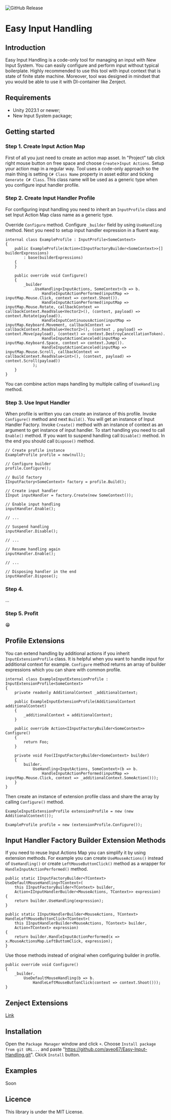 ![GitHub Release](https://img.shields.io/github/v/release/aveo67/Easy-Input-Handling)

# Easy Input Handling

## Introduction

Easy Input Handling is a code-only tool for managing an input with New Input System. You can easily configure and perform input without typical boilerplate. Highly recommended to use this tool with input context that is state of finite state machine. Moreover, tool was designed in mindset that you would be able to use it with DI-container like Zenject.

## Requirements

- Unity 2023.1 or newer;
- New Input System package;

## Getting started

### Step 1. Create Input Action Map

First of all you just need to create an action map asset. In "Project" tab click right mouse button on free space and choose `Create`>`Input Actions`. Setup your action map in a regular way. Tool uses a code-only approach so the main thing is setting `C# Class Name` property in asset editor and ticking `Generate C# Class`. This class name will be used as a generic type when you configure input handler profile.

### Step 2. Create Input Handler Profile

For configuring input handling you need to inherit an `InputProfile` class and set Input Action Map class name as a generic type.

Override `Configure` method. Configure `_builder` field by using `UseHandling` method.
Next you need to setup input handler expression in a fluent way.

``` CSharp
internal class ExampleProfile : InputProfile<SomeContext>
{
	public ExampleProfile(Action<IInputFactoryBuilder<SomeContext>>[] builderExpressions)
		: base(builderExpressions)
	{
	}

	public override void Configure()
	{
		_builder
			.UseHandling<InputActions, SomeContext>(b => b.
				HandleInputActionPerformed(inputMap => inputMap.Mouse.Click, context => context.Shoot()).
				HandleInputActionPerformed(inputMap => inputMap.Mouse.Rotate, callbackContext => callbackContext.ReadValue<Vector2>(), (context, payload) => context.Rotate(payload)).
				HandleInputContinuousAction(inputMap => inputMap.Keyboard.Movement, callbackContext => callbackContext.ReadValue<Vector2>(), (context , payload) => context.Move(payload), (context) => context.DestroyCancellationToken).
				HandleInputActionCanceled(inputMap => inputMap.Keyboard.Space, context => context.Jump()).
				HandleInputActionCanceled(inputMap => inputMap.Mouse.Scroll, callbackContext => callbackContext.ReadValue<int>(), (context, payload) => context.Scroll(payload))
			);
	}
}
```

You can combine action maps handling by multiple calling of `UseHandling` method.

### Step 3. Use Input Handler

When profile is written you can create an instance of this profile. Invoke `Configure()` method and next `Build()`. You will get an instance of Input Handler Factory. Invoke `Create()` method with an instance of context as an argument to get instance of input handler. To start handling you need to call `Enable()` method. If you want to suspend handling call `Disable()` method. In the end you should call `Dispose()` method.

``` CSharp
// Create profile instance
ExampleProfile profile = new(null);

// Configure builder
profile.Configure();

// Build factory
IInputFactory<SomeContext> factory = profile.Build();

// Create input handler
IInput inputHandler = factory.Create(new SomeContext());

// Enable input handling
inputHandler.Enable();

// ...

// Suspend handling
inputHandler.Disable();

// ...

// Resume handling again
inputHandler.Enable();

// ...

// Disposing handler in the end
inputHandler.Dispose();
```

### Step 4.

...

### Step 5. Profit

😁

## Profile Extensions

You can extend handling by additional actions if you inherit `InputExtensionProfile` class. It is helpful when you want to handle input for additional context for example. `Configure` method returns an array of builder expressions which you can share with common profile.

``` CSharp
internal class ExampleInputExtensionProfile : InputExtensionProfile<SomeContext>
{
	private readonly AdditionalContext _additionalContext;

	public ExampleInputExtensionProfile(AdditionalContext additionalContext)
	{
		_additionalContext = additionalContext;
	}

	public override Action<IInputFactoryBuilder<SomeContext>> Configure()
	{
		return Foo;
	}

	private void Foo(IInputFactoryBuilder<SomeContext> builder)
	{
		builder.
			UseHandling<InputActions, SomeContext>(b => b.
				HandleInputActionPerformed(inputMap => inputMap.Mouse.Click, context => _additionalContext.SomeAction()));
	}
}
```

Then create an instance of extension profile class and share the array by calling `Configure()` method.

``` CSharp
ExampleInputExtensionProfile extensionProfile = new (new AdditionalContext());

ExampleProfile profile = new (extensionProfile.Configure());
```

## Input Handler Factory Builder Extension Methods

If you need to reuse Input Actions Map you can simplify it by using extension methods. For example you can create `UseMouseActions()` instead of `UseHandling()` or create `LeftMouseButtonClick()` method as a wrapper for `HandleInputActionPerformed()` method.

``` CSharp
public static IInputFactoryBuilder<TContext> UseDefaultMouseHandling<TContext>(
	this IInputFactoryBuilder<TContext> builder,
	Action<IInputHandlerBuilder<MouseActions, TContext>> expression)
{
	return builder.UseHandling(expression);
}

public static IInputHandlerBuilder<MouseActions, TContext> HandleLeftMouseButtonClick<TContext>(
	this IInputHandlerBuilder<MouseActions, TContext> builder,
	Action<TContext> expression)
{
	return builder.HandleInputActionPerformed(x => x.MouseActionsMap.LeftButtomClick, expression);
}
```

Use those methods instead of original when configuring builder in profile.

``` CSharp
public override void Configure()
{
	_builder.
		UseDefaultMouseHandling(b => b.
			HandleLeftMouseButtonClick(context => context.Shoot()));
}
```

## Zenject Extensions

[Link](https://github.com/aveo67/Easy-Input-Handling-Zenject-Extensions)

## Installation

Open the `Package Manager` window and click `+`. Choose `Install package from git URL...` and paste "https://github.com/aveo67/Easy-Input-Handling.git". Ckick `Install` button.

## Examples

Soon

## Licence

This library is under the MIT License.
